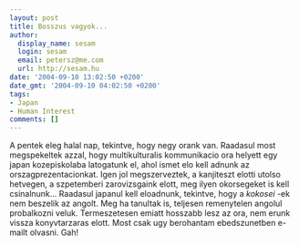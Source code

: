```yaml
---
layout: post
title: Bosszus vagyok...
author:
  display_name: sesam
  login: sesam
  email: petersz@me.com
  url: http://sesam.hu
date: '2004-09-10 13:02:50 +0200'
date_gmt: '2004-09-10 04:02:50 +0200'
tags:
- Japan
- Human Interest
comments: []
---
```


A pentek eleg halal nap, tekintve, hogy negy orank van. Raadasul most megspekeltek azzal, hogy multikulturalis kommunikacio ora helyett egy japan kozepiskolaba latogatunk el, ahol ismet elo kell adnunk az orszagprezentacionkat. Igen jol megszerveztek, a kanjiteszt elotti utolso hetvegen, a szpetemberi zarovizsgaink elott, meg ilyen okorsegeket is kell csinalnunk... Raadasul japanul kell eloadnunk, tekintve, hogy a _kokosei_ -ek nem beszelik az angolt. Meg ha tanultak is, teljesen remenytelen angolul probalkozni veluk. Termeszetesen emiatt hosszabb lesz az ora, nem erunk vissza konyvtarzaras elott. Most csak ugy berohantam ebedszunetben e-mailt olvasni. Gah!
